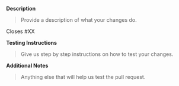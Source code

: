 **Description**
> Provide a description of what your changes do.

Closes #XX

**Testing Instructions**
> Give us step by step instructions on how to test your changes.

**Additional Notes**
> Anything else that will help us test the pull request.
